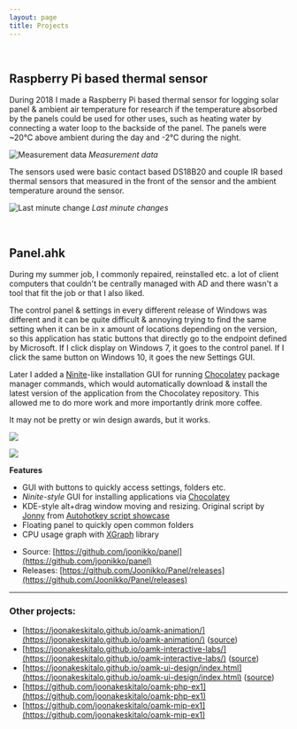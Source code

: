 ```yaml
---
layout: page
title: Projects
---
```


<br/>

## Raspberry Pi based thermal sensor

During 2018 I made a Raspberry Pi based thermal sensor for logging solar panel & ambient air temperature for research if the temperature absorbed by the panels could be used for other uses, such as heating water by connecting a water loop to the backside of the panel. The panels were ~20°C above ambient during the day and -2°C during the night.

![Measurement data]({{site.baseurl}}/images/pages/raspi_thermal_data.jpeg) *Measurement data*

The sensors used were basic contact based DS18B20 and couple IR based thermal sensors that measured in the front of the sensor and the ambient temperature around the sensor.

![Last minute change]({{site.baseurl}}/images/pages/raspi_change.jpg) *Last minute changes*


<br/>

## Panel.ahk

During my summer job, I commonly repaired, reinstalled etc. a lot of client computers that couldn't be centrally managed with AD and there wasn't a tool that fit the job or that I also liked.

The control panel & settings in every different release of Windows was different and it can be quite difficult & annoying trying to find the same setting when it can be in x amount of locations depending on the version, so this application has static buttons that directly go to the endpoint defined by Microsoft. If I click display on Windows 7, it goes to the control panel. If I click the same button on Windows 10, it goes the new Settings GUI.

Later I added a [Ninite](https://ninite.com/)-like installation GUI for running [Chocolatey](https://chocolatey.org/) package manager commands, which would automatically download & install the latest version of the application from the Chocolatey repository. This allowed me to do more work and more importantly drink more coffee.

It may not be pretty or win design awards, but it works.

![](https://user-images.githubusercontent.com/5886751/43706495-24890a24-996e-11e8-9ea9-0341e6ab4061.png)

![](https://user-images.githubusercontent.com/5886751/43706494-246a8cde-996e-11e8-9c26-56f87ed6bc94.png)

**Features**

- GUI with buttons to quickly access settings, folders etc.
- *Ninite-style* GUI for installing applications via [Chocolatey](https://chocolatey.org/)
- KDE-style alt+drag window moving and resizing. Original script by [Jonny](https://autohotkey.com/docs/scripts/EasyWindowDrag_(KDE).htm) from [Autohotkey script showcase](https://autohotkey.com/docs/scripts/)
- Floating panel to quickly open common folders
- CPU usage graph with [XGraph](https://autohotkey.com/boards/viewtopic.php?t=3492) library

<!--  -->

- Source: [https://github.com/joonikko/panel](https://github.com/joonikko/panel)
- Releases: [https://github.com/Joonikko/Panel/releases](https://github.com/Joonikko/Panel/releases)

___

### Other projects:

*   [https://joonakeskitalo.github.io/oamk-animation/](https://joonakeskitalo.github.io/oamk-animation/) ([source](https://github.com/joonakeskitalo/oamk-animation))
*   [https://joonakeskitalo.github.io/oamk-interactive-labs/](https://joonakeskitalo.github.io/oamk-interactive-labs/) ([source](https://github.com/joonakeskitalo/oamk-interactive-labs))
*   [https://joonakeskitalo.github.io/oamk-ui-design/index.html](https://joonakeskitalo.github.io/oamk-ui-design/index.html) ([source](https://github.com/joonakeskitalo/oamk-ui-design))
*   [https://github.com/joonakeskitalo/oamk-php-ex1](https://github.com/joonakeskitalo/oamk-php-ex1)
*   [https://github.com/joonakeskitalo/oamk-mip-ex1](https://github.com/joonakeskitalo/oamk-mip-ex1)
